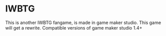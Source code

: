 # IWBTG
This is another IWBTG fangame,
 is made in game maker studio.
 This game will get a rewrite.
 Compatible versions of game maker studio 1.4+